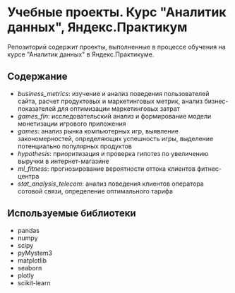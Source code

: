 # Учебные проекты. Курс "Аналитик данных", Яндекс.Практикум 
Репозиторий содержит проекты, выполненные в процессе обучения на курсе "Аналитик данных" в Яндекс.Практикуме. 
## Содержание
- *business_metrics*: изучение и анализ поведения пользователей сайта, расчет продуктовых и маркетинговых метрик, анализ бизнес-показателей для оптимизации маркетинговых затрат
- *games_fin*: исследовательский анализ и формирование модели монетизации игрового приложения
- *games*: анализ рынка компьютерных игр, выявление закономерностей, определяющих успешность игры, выделение потенциально популярных продуктов
- *hypothesis*: приоритизация и проверка гипотез по увеличению выручки в интернет-магазине
- *ml_fitness*: прогнозирование вероятности оттока клиентов фитнес-центра
- *stat_analysis_telecom*: анализ поведения клиентов оператора сотовой связи, определение оптимального тарифа
## Используемые библиотеки
- pandas
- numpy
- scipy
- pyMystem3
- matplotlib
- seaborn
- plotly
- scikit-learn
